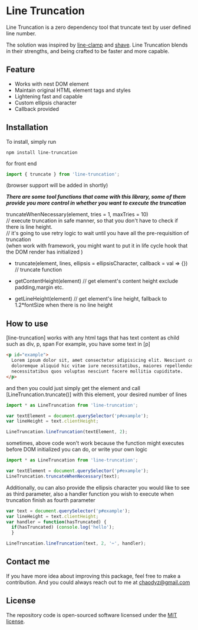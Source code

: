 # Line Truncation

Line Truncation is a zero dependency tool that truncate text by user defined line number.

The solution was inspired by [line-clamp](https://www.npmjs.com/package/line-clamp) and [shave](https://www.npmjs.com/package/shave). Line Truncation blends in their strengths, and being crafted to be faster and more capable.

## Feature

- Works with nest DOM element
- Maintain original HTML element tags and styles
- Lightening fast and capable
- Custom ellipsis character
- Callback provided

## Installation

To install, simply run

`npm install line-truncation`

for front end

```js
import { truncate } from 'line-truncation';
```

(browser support will be added in shortly)<br />

**_There are some tool functions that come with this library, some of them provide you more control in whether you want to execute the truncation_**

truncateWhenNecessary(element, tries = 1, maxTries = 10)<br />
// execute truncation in safe manner, so that you don't have to check if there is line height.<br />
// it's going to use retry logic to wait until you have all the pre-requisition of truncation<br />
(when work with framework, you might want to put it in life cycle hook that the DOM render has initialized )

- truncate(element, lines, ellipsis = ellipsisCharacter, callback = val => {}) // truncate function

- getContentHeight(element) // get element's content height exclude padding,margin etc.

- getLineHeight(element) // get element's line height, fallback to 1.2\*fontSize when there is no line height

## How to use

[line-truncation] works with any html tags that has text content as child such as div, p, span
For example, you have some text in [p]

```html
<p id="example">
  Lorem ipsum dolor sit, amet consectetur adipisicing elit. Nesciunt consequatur ipsum unde
  doloremque aliquid hic vitae iure necessitatibus, maiores repellendus, quos dignissimos Quis
  necessitatibus quos voluptas nesciunt facere mollitia cupiditate.
</p>
```

and then you could just simply get the element and call [LineTruncation.truncate()] with this element, your desired number of lines

```js
import * as LineTruncation from 'line-truncation';

var textElement = document.querySelector('p#example');
var lineHeight = text.clientHeight;

LineTruncation.lineTruncation(textElement, 2);
```

sometimes, above code won't work because the function might executes before DOM initialized
you can do, or write your own logic

```js
import * as LineTruncation from 'line-truncation';

var textElement = document.querySelector('p#example');
LineTruncation.truncateWhenNecessary(text);
```

Additionally, ou can also provide the ellipsis character you would like to see as third parameter, also a handler function you wish to execute when truncation finish as fourth parameter

```js
var text = document.querySelector('p#example');
var lineHeight = text.clientHeight;
var handler = function(hasTruncated) {
  if(hasTruncated) (console.log('hello');
  }

LineTruncation.lineTruncation(text, 2, '✂', handler);
```

## Contact me

If you have more idea about improving this package, feel free to make a contribution. And you could always reach out to me at chaodyz@gmail.com

## License

The repository code is open-sourced software licensed under the [MIT license](http://opensource.org/licenses/MIT).

